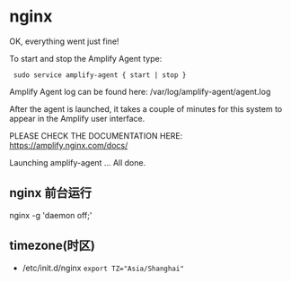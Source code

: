  # nginx
 
 
 OK, everything went just fine!

 To start and stop the Amplify Agent type:

     sudo service amplify-agent { start | stop }

 Amplify Agent log can be found here:
     /var/log/amplify-agent/agent.log

 After the agent is launched, it takes a couple of minutes for this system to appear
 in the Amplify user interface.

 PLEASE CHECK THE DOCUMENTATION HERE:
     https://amplify.nginx.com/docs/

 Launching amplify-agent ...
 All done.


## nginx 前台运行
nginx -g 'daemon off;'


## timezone(时区)
* /etc/init.d/nginx
`export TZ="Asia/Shanghai"`
